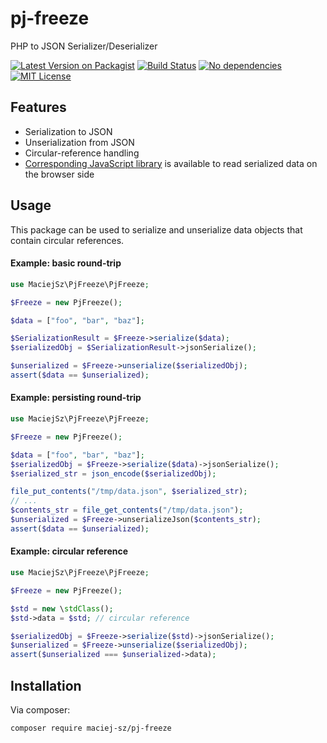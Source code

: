 # pj-freeze
PHP to JSON Serializer/Deserializer

[![Latest Version on Packagist][ico-version]][link-packagist]
[![Build Status][ico-travis]][link-travis]
[![No dependencies][ico-no-deps]][link-packagist]
[![MIT License][ico-license]][link-license]

## Features
* Serialization to JSON
* Unserialization from JSON
* Circular-reference handling
* [Corresponding JavaScript library][link-jp-freeze] is available to read serialized data on the browser side

## Usage
This package can be used to serialize and unserialize data objects that contain circular references.

#### Example: basic round-trip
```php
use MaciejSz\PjFreeze\PjFreeze;

$Freeze = new PjFreeze();

$data = ["foo", "bar", "baz"];

$SerializationResult = $Freeze->serialize($data);
$serializedObj = $SerializationResult->jsonSerialize();

$unserialized = $Freeze->unserialize($serializedObj);
assert($data == $unserialized);
```
#### Example: persisting round-trip
```php
use MaciejSz\PjFreeze\PjFreeze;

$Freeze = new PjFreeze();

$data = ["foo", "bar", "baz"];
$serializedObj = $Freeze->serialize($data)->jsonSerialize();
$serialized_str = json_encode($serializedObj);

file_put_contents("/tmp/data.json", $serialized_str);
// ...
$contents_str = file_get_contents("/tmp/data.json");
$unserialized = $Freeze->unserializeJson($contents_str);
assert($data == $unserialized);
```

#### Example: circular reference
```php
use MaciejSz\PjFreeze\PjFreeze;

$Freeze = new PjFreeze();

$std = new \stdClass();
$std->data = $std; // circular reference

$serializedObj = $Freeze->serialize($std)->jsonSerialize();
$unserialized = $Freeze->unserialize($serializedObj);
assert($unserialized === $unserialized->data);
```

## Installation

Via composer:
```
composer require maciej-sz/pj-freeze
```

[ico-version]:https://img.shields.io/packagist/v/maciej-sz/pj-freeze.svg?style=plastic
[ico-travis]:https://img.shields.io/travis/maciej-sz/pj-freeze/master.svg?style=plastic
[ico-no-deps]:https://img.shields.io/badge/dependencies-none-brightgreen.svg?style=plastic
[ico-license]:https://img.shields.io/badge/license-MIT-blue.svg?style=plastic

[link-packagist]:https://packagist.org/packages/maciej-sz/pj-freeze
[link-travis]:https://travis-ci.org/maciej-sz/pj-freeze
[link-license]:https://github.com/maciej-sz/pj-freeze/blob/master/LICENSE
[link-jp-freeze]:https://github.com/maciej-sz/jp-freeze
